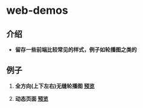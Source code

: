 # web-demos



## 介绍

* **留存一些前端比较常见的样式，例子如轮播图之类的**



## 例子

1. **全方向(上下左右)无缝轮播图 [预览](https://github.com/jerryfangr/web-demos/01-slideshow/index.html)**

2. **动态页面 [预览](https://github.com/jerryfangr/web-demos/02-dynamic-preview-page/index.html)**